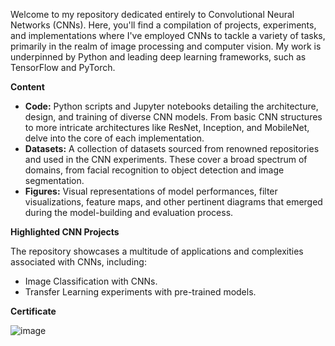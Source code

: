 Welcome to my repository dedicated entirely to Convolutional Neural Networks (CNNs). Here, you'll find a compilation of projects, experiments, and implementations where I've employed CNNs to tackle a variety of tasks, 
primarily in the realm of image processing and computer vision. My work is underpinned by Python and leading deep learning frameworks, such as TensorFlow and PyTorch.

**Content**

- **Code:** Python scripts and Jupyter notebooks detailing the architecture, design, and training of diverse CNN models. From basic CNN structures to more intricate architectures like ResNet, Inception, and MobileNet,
delve into the core of each implementation.
- **Datasets:** A collection of datasets sourced from renowned repositories and used in the CNN experiments. These cover a broad spectrum of domains, from facial recognition to object detection and image segmentation.
- **Figures:** Visual representations of model performances, filter visualizations, feature maps, and other pertinent diagrams that emerged during the model-building and evaluation process.

**Highlighted CNN Projects**

The repository showcases a multitude of applications and complexities associated with CNNs, including:

- Image Classification with CNNs.
- Transfer Learning experiments with pre-trained models.

**Certificate**

![image](https://github.com/caonhatlinhth/DeepLearning.AI-tensorflow-developer-CNN/assets/62228403/0a3621c8-e0ee-4f94-aa05-0b580cb9a6a4)

